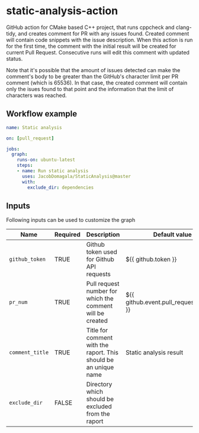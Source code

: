 # static-analysis-action

GitHub action for CMake based C++ project, that runs cppcheck and clang-tidy, and creates comment for PR with any issues found. Created comment will contain code snippets with the issue description. When this action is run for the first time, the comment with the initial result will be created for current Pull Request. Consecutive runs will edit this comment with updated status.

Note that it's possible that the amount of issues detected can make the comment's body to be greater than the GitHub's character limit per PR comment (which is 65536). In that case, the created comment will contain only the isues found to that point and the information that the limit of characters was reached.

## Workflow example

```yml
name: Static analysis

on: [pull_request]

jobs:
  graph:
    runs-on: ubuntu-latest
    steps:
    - name: Run static analysis
      uses: JacobDomagala/StaticAnalysis@master
      with:
        exclude_dir: dependencies
```

## Inputs

Following inputs can be used to customize the graph

| Name                    |Required| Description                        | Default value |
|-------------------------|--------|------------------------------------|---------------|
| `github_token`          | TRUE   | Github token used for Github API requests | ${{ github.token }} |
| `pr_num`                | TRUE   | Pull request number for which the comment will be created | ${{ github.event.pull_request.number }} |
| `comment_title`         | TRUE   | Title for comment with the raport. This should be an unique name | Static analysis result |
| `exclude_dir`           | FALSE  | Directory which should be excluded from the raport | <empty> |
